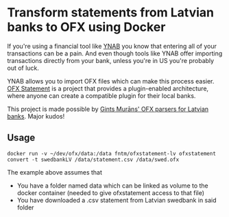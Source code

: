 # Transform statements from Latvian banks to OFX using Docker

If you're using a financial tool like [YNAB](https://http://www.youneedabudget.com/) you know that entering all of your transactions can be a pain. And even though tools like YNAB offer importing transactions directly from your bank, unless you're in US you're probably out of luck.

YNAB allows you to import OFX files which can make this process easier. [OFX Statement](https://github.com/kedder/ofxstatement) is a project that provides a plugin-enabled architecture, where anyone can create a compatible plugin for their local banks.

This project is made possible by [Gints Murāns' OFX parsers for Latvian banks](https://github.com/gintsmurans/ofxstatement-latvian). Major kudos!

## Usage
 ```
 docker run -v ~/dev/ofx/data:/data fntm/ofxstatement-lv ofxstatement convert -t swedbankLV /data/statement.csv /data/swed.ofx
 ```
The example above assumes that
- You have a folder named data which can be linked as volume to the docker container (needed to give ofxstatement access to that file)
- You have downloaded a .csv statement from Latvian swedbank in said folder
